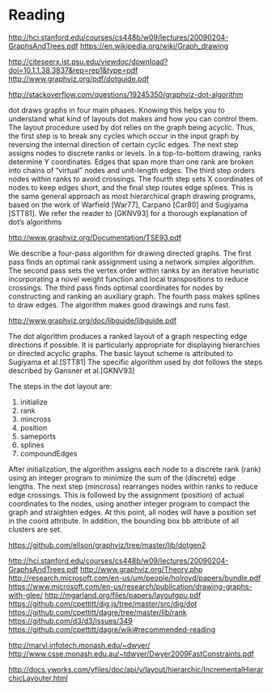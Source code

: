 # Reading

http://hci.stanford.edu/courses/cs448b/w09/lectures/20090204-GraphsAndTrees.pdf
https://en.wikipedia.org/wiki/Graph_drawing

http://citeseerx.ist.psu.edu/viewdoc/download?doi=10.1.1.38.3837&rep=rep1&type=pdf
http://www.graphviz.org/pdf/dotguide.pdf

http://stackoverflow.com/questions/19245350/graphviz-dot-algorithm

dot draws graphs in four main phases. Knowing this helps you to understand what
kind of layouts dot makes and how you can control them. The layout procedure
used by dot relies on the graph being acyclic. Thus, the first step is to break
any cycles which occur in the input graph by reversing the internal direction of
certain cyclic edges. The next step assigns nodes to discrete ranks or levels.
In a top-to-bottom drawing, ranks determine Y coordinates. Edges that span more
than one rank are broken into chains of “virtual” nodes and unit-length edges.
The third step orders nodes within ranks to avoid crossings. The fourth step
sets X coordinates of nodes to keep edges short, and the final step routes edge
splines. This is the same general approach as most hierarchical graph drawing
programs, based on the work of Warfield [War77], Carpano [Car80] and Sugiyama
[STT81]. We refer the reader to [GKNV93] for a thorough explanation of dot’s
algorithms

http://www.graphviz.org/Documentation/TSE93.pdf

We describe a four-pass algorithm for drawing directed graphs. The first pass
finds an optimal rank assignment using a network simplex algorithm. The second
pass sets the vertex order within ranks by an iterative heuristic incorporating
a novel weight function and local transpositions to reduce crossings. The third
pass finds optimal coordinates for nodes by constructing and ranking an
auxiliary graph. The fourth pass makes splines to draw edges. The algorithm
makes good drawings and runs fast.

http://www.graphviz.org/doc/libguide/libguide.pdf

The dot algorithm produces a ranked layout of a graph respecting edge directions
if possible. It is particularly appropriate for displaying hierarchies or
directed acyclic graphs. The basic layout scheme is attributed to Sugiyama et al.[STT81]
The specific algorithm used by dot follows the steps described by Gansner et al.[GKNV93]

The steps in the dot layout are:
  1) initialize
  2) rank
  3) mincross
  4) position
  5) sameports
  6) splines
  7) compoundEdges

After initialization, the algorithm assigns each node to a discrete rank (rank)
using an integer program to minimize the sum of the (discrete) edge lengths. The
next step (mincross) rearranges nodes within ranks to reduce edge crossings.
This is followed by the assignment (position) of actual coordinates to the
nodes, using another integer program to compact the graph and straighten edges.
At this point, all nodes will have a position set in the coord attribute. In
addition, the bounding box bb attribute of all clusters are set.

https://github.com/ellson/graphviz/tree/master/lib/dotgen2

http://hci.stanford.edu/courses/cs448b/w09/lectures/20090204-GraphsAndTrees.pdf
http://www.graphviz.org/Theory.php
http://research.microsoft.com/en-us/um/people/holroyd/papers/bundle.pdf
https://www.microsoft.com/en-us/research/publication/drawing-graphs-with-glee/
http://mgarland.org/files/papers/layoutgpu.pdf
https://github.com/cpettitt/dig.js/tree/master/src/dig/dot
https://github.com/cpettitt/dagre/tree/master/lib/rank
https://github.com/d3/d3/issues/349
https://github.com/cpettitt/dagre/wiki#recommended-reading

http://marvl.infotech.monash.edu/~dwyer/
http://www.csse.monash.edu.au/~tdwyer/Dwyer2009FastConstraints.pdf

http://docs.yworks.com/yfiles/doc/api/y/layout/hierarchic/IncrementalHierarchicLayouter.html